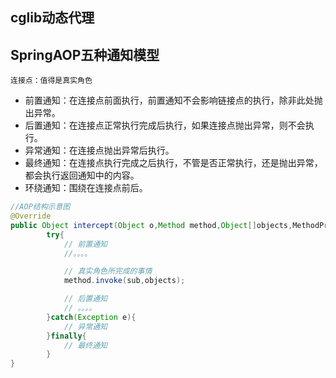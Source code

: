 ## cglib动态代理

## SpringAOP五种通知模型

```text
连接点：值得是真实角色
```

- 前置通知：在连接点前面执行，前置通知不会影响链接点的执行，除非此处抛出异常。
- 后置通知：在连接点正常执行完成后执行，如果连接点抛出异常，则不会执行。
- 异常通知：在连接点抛出异常后执行。
- 最终通知：在连接点执行完成之后执行，不管是否正常执行，还是抛出异常，都会执行返回通知中的内容。
- 环绕通知：围绕在连接点前后。

```java
//AOP结构示意图
@Override
public Object intercept(Object o,Method method,Object[]objects,MethodProxy methodProxy)throws Throwable{
        try{
            // 前置通知
            //。。。。

            // 真实角色所完成的事情
            method.invoke(sub,objects);

            // 后置通知
            // 。。。。
        }catch(Exception e){
            // 异常通知
        }finally{
            // 最终通知
        }
}
```